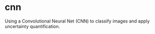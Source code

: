 # cnn
Using a Convolutional Neural Net (CNN) to classify images and apply uncertainty quantification.
